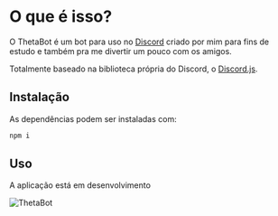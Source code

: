 # O que é isso?

O ThetaBot é um bot para uso no [Discord](https://discord.com/) criado por mim para fins de estudo e também pra me divertir um pouco com os amigos.

Totalmente baseado na biblioteca própria do Discord, o [Discord.js](https://discord.js.org/#/).

## Instalação

As dependências podem ser instaladas com:

```bash
npm i
```

## Uso

A aplicação está em desenvolvimento

![ThetaBot](https://i.imgur.com/BzxGYHn.png)
